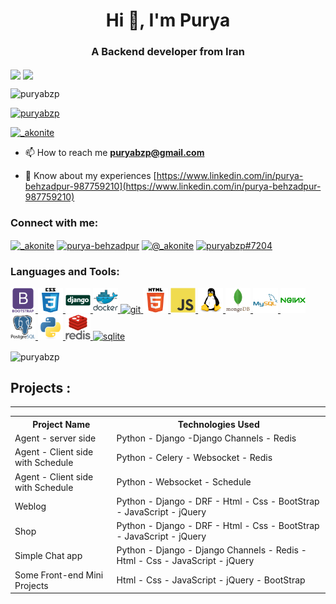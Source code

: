 


<h1 align="center">Hi 👋, I'm Purya</h1>
<h3 align="center">A Backend developer from Iran</h3>
<a href="https://github.com/puryabzp">
<img align="center" src="https://github-readme-stats.vercel.app/api?username=puryabzp&show_icons=true&count_private=true&include_all_commits=true" style='border':'none' /></a>
<a href="https://github.com/puryabzp">
<img align="center" src="https://github-readme-stats.vercel.app/api/top-langs/?username=puryabzp" />
</a>
<p align="left"> <img src="https://komarev.com/ghpvc/?username=puryabzp&label=Profile%20views&color=0e75b6&style=flat" alt="puryabzp" /> </p>

<p align="left"> <a href="https://github.com/ryo-ma/github-profile-trophy"><img src="https://github-profile-trophy.vercel.app/?username=puryabzp" alt="puryabzp" /></a> </p>

<p align="left"> <a href="https://twitter.com/_akonite" target="blank"><img src="https://img.shields.io/twitter/follow/_akonite?logo=twitter&style=for-the-badge" alt="_akonite" /></a> </p>

- 📫 How to reach me **puryabzp@gmail.com**

- 📄 Know about my experiences [https://www.linkedin.com/in/purya-behzadpur-987759210](https://www.linkedin.com/in/purya-behzadpur-987759210)

<h3 align="left">Connect with me:</h3>
<p align="left">
<a href="https://twitter.com/_akonite" target="blank"><img align="center" src="https://raw.githubusercontent.com/rahuldkjain/github-profile-readme-generator/master/src/images/icons/Social/twitter.svg" alt="_akonite" height="30" width="40" /></a>
<a href="https://linkedin.com/in/purya-behzadpur" target="blank"><img align="center" src="https://raw.githubusercontent.com/rahuldkjain/github-profile-readme-generator/master/src/images/icons/Social/linked-in-alt.svg" alt="purya-behzadpur" height="30" width="40" /></a>
<a href="https://instagram.com/@_akonite" target="blank"><img align="center" src="https://raw.githubusercontent.com/rahuldkjain/github-profile-readme-generator/master/src/images/icons/Social/instagram.svg" alt="@_akonite" height="30" width="40" /></a>
<a href="https://discord.gg/puryabzp#7204" target="blank"><img align="center" src="https://raw.githubusercontent.com/rahuldkjain/github-profile-readme-generator/master/src/images/icons/Social/discord.svg" alt="puryabzp#7204" height="30" width="40" /></a>
</p>

<h3 align="left">Languages and Tools:</h3>
<p align="left"> <a href="https://getbootstrap.com" target="_blank"> <img src="https://raw.githubusercontent.com/devicons/devicon/master/icons/bootstrap/bootstrap-plain-wordmark.svg" alt="bootstrap" width="40" height="40"/> </a> <a href="https://www.w3schools.com/css/" target="_blank"> <img src="https://raw.githubusercontent.com/devicons/devicon/master/icons/css3/css3-original-wordmark.svg" alt="css3" width="40" height="40"/> </a> <a href="https://www.djangoproject.com/" target="_blank"> <img src="https://raw.githubusercontent.com/devicons/devicon/master/icons/django/django-original.svg" alt="django" width="40" height="40"/> </a> <a href="https://www.docker.com/" target="_blank"> <img src="https://raw.githubusercontent.com/devicons/devicon/master/icons/docker/docker-original-wordmark.svg" alt="docker" width="40" height="40"/> </a> <a href="https://git-scm.com/" target="_blank"> <img src="https://www.vectorlogo.zone/logos/git-scm/git-scm-icon.svg" alt="git" width="40" height="40"/> </a> <a href="https://www.w3.org/html/" target="_blank"> <img src="https://raw.githubusercontent.com/devicons/devicon/master/icons/html5/html5-original-wordmark.svg" alt="html5" width="40" height="40"/> </a> <a href="https://developer.mozilla.org/en-US/docs/Web/JavaScript" target="_blank"> <img src="https://raw.githubusercontent.com/devicons/devicon/master/icons/javascript/javascript-original.svg" alt="javascript" width="40" height="40"/> </a> <a href="https://www.linux.org/" target="_blank"> <img src="https://raw.githubusercontent.com/devicons/devicon/master/icons/linux/linux-original.svg" alt="linux" width="40" height="40"/> </a> <a href="https://www.mongodb.com/" target="_blank"> <img src="https://raw.githubusercontent.com/devicons/devicon/master/icons/mongodb/mongodb-original-wordmark.svg" alt="mongodb" width="40" height="40"/> </a> <a href="https://www.mysql.com/" target="_blank"> <img src="https://raw.githubusercontent.com/devicons/devicon/master/icons/mysql/mysql-original-wordmark.svg" alt="mysql" width="40" height="40"/> </a> <a href="https://www.nginx.com" target="_blank"> <img src="https://raw.githubusercontent.com/devicons/devicon/master/icons/nginx/nginx-original.svg" alt="nginx" width="40" height="40"/> </a> <a href="https://www.postgresql.org" target="_blank"> <img src="https://raw.githubusercontent.com/devicons/devicon/master/icons/postgresql/postgresql-original-wordmark.svg" alt="postgresql" width="40" height="40"/> </a> <a href="https://www.python.org" target="_blank"> <img src="https://raw.githubusercontent.com/devicons/devicon/master/icons/python/python-original.svg" alt="python" width="40" height="40"/> </a> <a href="https://redis.io" target="_blank"> <img src="https://raw.githubusercontent.com/devicons/devicon/master/icons/redis/redis-original-wordmark.svg" alt="redis" width="40" height="40"/> </a> <a href="https://www.sqlite.org/" target="_blank"> <img src="https://www.vectorlogo.zone/logos/sqlite/sqlite-icon.svg" alt="sqlite" width="40" height="40"/> </a> </p>

<p><img align="center" src="https://github-readme-streak-stats.herokuapp.com/?user=puryabzp&" alt="puryabzp" /></p>

<h2>Projects :</h2>
<hr>


<table>
  <tr>
    <th>Project Name</th>
    <th>Technologies Used</th>
  </tr>
  <tr>
    <td>Agent - server side</td>
    <td>Python - Django -Django Channels - Redis</td>

  </tr>
  <tr>
    <td>Agent - Client side with Schedule</td>
    <td>Python - Celery - Websocket - Redis</td>

  </tr>
  <tr>
    <td>Agent - Client side with Schedule</td>
    <td>Python - Websocket - Schedule</td>

  </tr>
  <tr>
    <td>Weblog</td>
    <td>Python - Django - DRF - Html - Css - BootStrap - JavaScript - jQuery</td>

  </tr>
  <tr>
    <td>Shop</td>
    <td>Python - Django - DRF - Html - Css - BootStrap - JavaScript - jQuery</td>

  </tr>
  <tr>
    <td>Simple Chat app</td>
    <td>Python - Django - Django Channels - Redis - Html - Css - JavaScript - jQuery</td>

  </tr>
  <tr>
    <td>Some Front-end Mini Projects</td>
    <td>Html - Css - JavaScript - jQuery - BootStrap</td>

  </tr>
</table>
